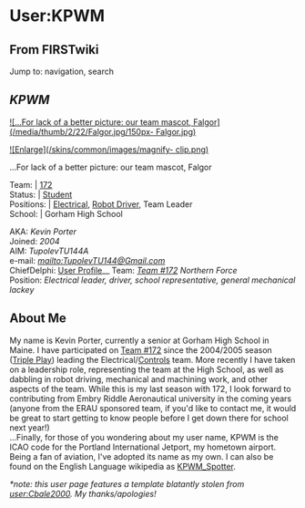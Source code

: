 # User:KPWM

## From FIRSTwiki

Jump to: navigation, search

## _**KPWM**_

[![...For lack of a better picture: our team mascot,
Falgor](/media/thumb/2/22/Falgor.jpg/150px-
Falgor.jpg)](Image:Falgor.jpg "...For lack of a better picture: our
team mascot, Falgor")

[![Enlarge](/skins/common/images/magnify-
clip.png)](Image:Falgor.jpg "Enlarge")

...For lack of a better picture: our team mascot, Falgor

Team: | [172](172 "172")<br>
Status: | [Student](Students "Students")<br>
Positions: | [Electrical](Control_system "Control system"), [Robot Driver](Robot_Drivers "Robot Drivers"), Team Leader<br>
School: | Gorham High School

AKA: _Kevin Porter_<br>
Joined: _2004_<br>
AIM: _TupolevTU144A_<br>
e-mail: _[mailto:TupolevTU144@Gmail.com](mailto:TupolevTU144@Gmail.com "mailto:TupolevTU144@Gmail.com")_<br>
ChiefDelphi: [User Profile](http://www.chiefdelphi.com/forums/member.php?u=17586 "http://www.chiefdelphi.com/forums/member.php?u=17586")__ Team: _[Team #172](Team#172 "Team")_ _Northern Force_<br>
Position: _Electrical leader, driver, school representative, general mechanical lackey_

## About Me

My name is Kevin Porter, currently a senior at Gorham High School in Maine. I have participated on [Team #172](Team#172 "Team") since the 2004/2005 season ([Triple Play](triple-play)) leading the Electrical/[Controls](Control_system "Control system") team. More recently I have taken on a leadership role, representing the team at the High School, as well as dabbling in robot driving, mechanical and machining work, and other aspects of the team. While this is my last season with 172, I look forward to contributing from Embry Riddle Aeronautical university in the coming years (anyone from the ERAU sponsored team, if you'd like to contact me, it would be great to start getting to know people before I get down there for school next year!)<br>
...Finally, for those of you wondering about my user name, KPWM is the ICAO code for the Portland International Jetport, my hometown airport. Being a fan of aviation, I've adopted its name as my own. I can also be found on the English Language wikipedia as [KPWM_Spotter](http://en.wikipedia.org/wiki/User:KPWM_Spotter "http://en.wikipedia.org/wiki/User:KPWM_Spotter").

_*note: this user page features a template blatantly stolen from [user:Cbale2000](User:Cbale2000 "User:Cbale2000"). My thanks/apologies!_
